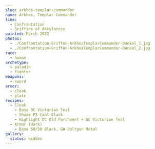 ```yaml
---
slug: arkhos-templar-commander
name: Arkhos, Templar Commander
line:
  - Confrontation
  - Griffins of Akkylannie
painted: March 2022
photos:
  - ./Confrontation-Griffon-ArkhosTemplarCommander-Dankel_1.jpg
  - ./Confrontation-Griffon-ArkhosTemplarCommander-Dankel_2.jpg
race:
  - human
archetype:
  - paladin
  - fighter
weapons:
  - sword
armor:
  - cloak
  - plate
recipes:
  - Cloak
    - Base DC Victorian Teal
    - Shade P3 Coal Black
    - Highlight DC Old Parchment + DC Victorian Teal
  - Armor (dark)
    - Base 50/50 Black, GW Boltgun Metal
gallery:
  status: hidden
---
```

